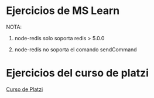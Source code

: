 # Ejercicios de MS Learn

NOTA:

1. node-redis solo soporta redis > 5.0.0

2. node-redis no soporta el comando sendCommand

# Ejercicios del curso de platzi

[Curso de Platzi](https://platzi.com/cursos/azure-redis-cache/)
